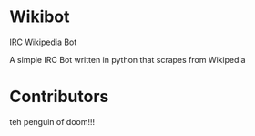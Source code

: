 Wikibot
=======

IRC Wikipedia Bot

A simple IRC Bot written in python that scrapes from Wikipedia

# Contributors
teh penguin of doom!!!

